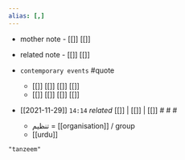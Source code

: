 ```yaml
---
alias: [,]
---
```

- mother note - [[]] [[]]
- related note - [[]] [[]]
- `contemporary events` #quote 
	- [[]] [[]] [[]] [[]]
	- [[]] [[]] [[]] [[]]

- [[2021-11-29]]  `14:14` _related_ [[]] | [[]] | [[]] # # #
	- تنظیم = [[organisation]] / group
	- [[urdu]]

```query
"tanzeem"
```